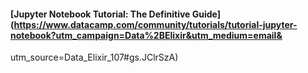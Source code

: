 #### [Jupyter Notebook Tutorial: The Definitive Guide](https://www.datacamp.com/community/tutorials/tutorial-jupyter-notebook?utm_campaign=Data%2BElixir&utm_medium=email&
utm_source=Data_Elixir_107#gs.JClrSzA)
